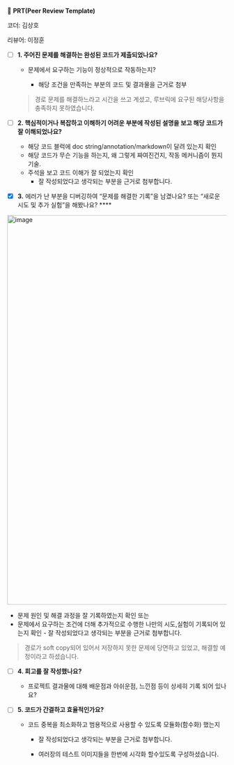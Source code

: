 
🔑 **PRT(Peer Review Template)**

코더: 김상호

리뷰어: 이정훈

- [ ] **1. 주어진 문제를 해결하는 완성된 코드가 제출되었나요?**

  - 문제에서 요구하는 기능이 정상적으로 작동하는지?

    - 해당 조건을 만족하는 부분의 코드 및 결과물을 근거로 첨부
  > 경로 문제를 해결하느라고 시간을 쓰고 계셨고, 루브릭에 요구된 해당사항을 충족하지 못하였습니다.

- [ ] **2. 핵심적이거나 복잡하고 이해하기 어려운 부분에 작성된 설명을 보고 해당 코드가 잘 이해되었나요?**

  - 해당 코드 블럭에 doc string/annotation/markdown이 달려 있는지 확인
  - 해당 코드가 무슨 기능을 하는지, 왜 그렇게 짜여진건지, 작동 메커니즘이 뭔지 기술.
  - 주석을 보고 코드 이해가 잘 되었는지 확인
    - 잘 작성되었다고 생각되는 부분을 근거로 첨부합니다.


- [x] **3.** 에러가 난 부분을 디버깅하여 “문제를 해결한 기록”을 남겼나요? 또는
      “새로운 시도 및 추가 실험”을 해봤나요? \*\*\*\*
<img width="893" alt="image" src="https://github.com/user-attachments/assets/f43d4765-1bec-4566-b1de-d509cb7f4a3c">

  - 문제 원인 및 해결 과정을 잘 기록하였는지 확인 또는
  - 문제에서 요구하는 조건에 더해 추가적으로 수행한 나만의 시도,실험이 기록되어 있는지 확인 - 잘 작성되었다고 생각되는 부분을 근거로 첨부합니다.

> 경로가 soft copy되어 있어서 저장하지 못한 문제에 당면하고 있었고, 해결할 예정이라고 하셨습니다. 

- [ ] **4. 회고를 잘 작성했나요?**

  - 프로젝트 결과물에 대해 배운점과 아쉬운점, 느낀점 등이 상세히 기록 되어 있나요?


- [ ] **5. 코드가 간결하고 효율적인가요?**

  - 코드 중복을 최소화하고 범용적으로 사용할 수 있도록 모듈화(함수화) 했는지
    - 잘 작성되었다고 생각되는 부분을 근거로 첨부합니다.
    
    - 여러장의 테스트 이미지들을 한번에 시각화 할수있도록 구성하셨습니다.

